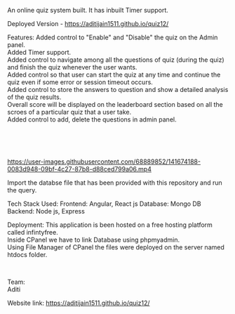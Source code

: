 

An online quiz system built. It has inbuilt Timer support.

Deployed Version - https://aditijain1511.github.io/quiz12/

Features:
Added control to "Enable" and "Disable" the quiz on the Admin panel.<br>
Added Timer support.<br>
Added control to navigate among all the questions of quiz (during the quiz) and finish the quiz whenever the user wants.<br>
Added control so that user can start the quiz at any time and continue the quiz even if some error or session timeout occurs.<br>
Added control to store the answers to question and show a detailed analysis of the quiz results.<br>
Overall score will be displayed on the leaderboard section based on all the scroes of a particular quiz that a user take.<br>
Added control to add, delete the questions in admin panel.<br><br>
<br>





<br>


https://user-images.githubusercontent.com/68889852/141674188-0083d948-09bf-4c27-87b8-d88ced799a06.mp4



Import the databse file that has been provided with this repository and run the query.
<br>

Tech Stack Used:
Frontend: Angular, React js
Database: Mongo DB
Backend: Node js, Express



 

Deployment:
This application is been hosted on a free hosting platform called infintyfree.<br>
Inside CPanel we have to link Database using phpmyadmin.<br>
Using File Manager of CPanel the files were deployed on the server named htdocs folder.<br>

<br>

Team:
<br>
Aditi <br>








Website link: https://aditijain1511.github.io/quiz12/
